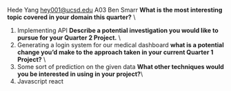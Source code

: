 Hede Yang hey001@ucsd.edu 
A03 Ben Smarr
**What is the most interesting topic covered in your domain this quarter?** \
1. Implementing API 
**Describe a potential investigation you would like to pursue for your Quarter 2 Project.** \
2. Generating a login system for our medical dashboard
**what is a potential change you’d make to the approach taken in your current Quarter 1 Project?** \
3. Some sort of prediction on the given data 
**What other techniques would you be interested in using in your project?**\
4. Javascript react 
